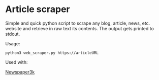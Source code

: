 # Article scraper

Simple and quick python script to scrape any blog, article, news, etc. website and retrieve in raw text its contents. The output gets printed to stdout.

Usage:

`python3 web_scraper.py https://articleURL` 

Used with: 

[Newspaper3k](https://newspaper.readthedocs.io/en/latest/)
